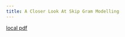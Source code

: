 ```yaml
---
title: A Closer Look At Skip Gram Modelling
---
```


[local pdf](../../../pdfs/a-closer-look-at-skip-gram-modelling.pdf)
